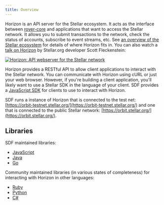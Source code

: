```yaml
---
title: Overview
---
```


Horizon is an API server for the Stellar ecosystem.  It acts as the interface between [rover-core](https://github.com/rover/rover-core) and applications that want to access the Stellar network. It allows you to submit transactions to the network, check the status of accounts, subscribe to event streams, etc. See [an overview of the Stellar ecosystem](https://www.stellar.org/developers/guides/) for details of where Horizon fits in. You can also watch a [talk on Horizon](https://www.youtube.com/watch?v=AtJ-f6Ih4A4) by Stellar.org developer Scott Fleckenstein:

[![Horizon: API webserver for the Stellar network](https://img.youtube.com/vi/AtJ-f6Ih4A4/sddefault.jpg "Horizon: API webserver for the Stellar network")](https://www.youtube.com/watch?v=AtJ-f6Ih4A4)

Horizon provides a RESTful API to allow client applications to interact with the Stellar network. You can communicate with Horizon using cURL or just your web browser. However, if you're building a client application, you'll likely want to use a Stellar SDK in the language of your client.
SDF provides a [JavaScript SDK](https://www.stellar.org/developers/js-rover-sdk/learn/index.html) for clients to use to interact with Horizon.

SDF runs a instance of Horizon that is connected to the test net: [https://orbit-testnet.stellar.org/](https://orbit-testnet.stellar.org/) and one that is connected to the public Stellar network:
[https://orbit.stellar.org/](https://orbit.stellar.org/).

## Libraries

SDF maintained libraries:<br />
- [JavaScript](https://github.com/rover/js-rover-sdk)
- [Java](https://github.com/rover/java-rover-sdk)
- [Go](https://github.com/rover/go)

Community maintained libraries (in various states of completeness) for interacting with Horizon in other languages:<br>
- [Ruby](https://github.com/rover/ruby-rover-sdk)
- [Python](https://github.com/StellarCN/py-rover-base)
- [C#](https://github.com/QuantozTechnology/csharp-rover-base)
